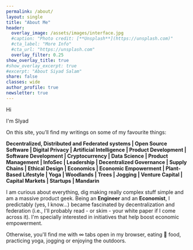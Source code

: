 ```yaml
---
permalink: /about/
layout: single
title: "About Me"
header:
  overlay_image: /assets/images/interface.jpg
  #caption: "Photo credit: [**Unsplash**](https://unsplash.com)"
  #cta_label: "More Info"
  #cta_url: "https://unsplash.com"
  overlay_filter: 0.25
show_overlay_title: true
#show_overlay_excerpt: true
#excerpt: "About Siyad Salam"
share: false
classes: wide
author_profile: true  
newsletter: true
---
```


Hi

I'm SIyad

On this site, you’ll find my writings on some of my favourite things:

<p class="notice">
  <strong>Decentralized, Distributed and Federated systems | Open Source Software | Digital Privacy | Artificial Intelligence | Product Development | Software Development | Cryptocurrency | Data Science | Product Management | InfoSec | Leadership | Decentralized Governance | Supply Chains | Ethical Design | Economics | Economic Empowerment | Plant-Based Lifestyle | Yoga | Woodlands | Trees | Jogging | Venture Capital | Capital Markets | Startups | Mandarin</strong>
</p>


I am curious about everything, dig making really complex stuff simple and am a massive product geek. Being an **Engineer** and an **Economist**, I predictably (yes, I know...) became fascinated by decentralization and federation (i.e., I'll probably read - or skim - your white paper if I come across it). I'm specially interested in initiatives that help boost economic empowerment.

Otherwise, you'll find me with ∞ tabs open in my browser, eating 🌱 food, practicing yoga, jogging or enjoying the outdoors.

<!--
<lastBuildDate>
Last Build: {{ site.time | date_to_rfc822 }}
</lastBuildDate>
-->
